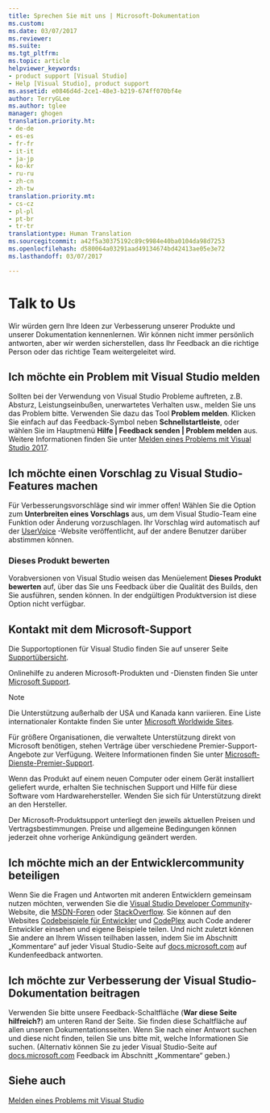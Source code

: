 ```yaml
---
title: Sprechen Sie mit uns | Microsoft-Dokumentation
ms.custom: 
ms.date: 03/07/2017
ms.reviewer: 
ms.suite: 
ms.tgt_pltfrm: 
ms.topic: article
helpviewer_keywords:
- product support [Visual Studio]
- Help [Visual Studio], product support
ms.assetid: e0846d4d-2ce1-48e3-b219-674ff070bf4e
author: TerryGLee
ms.author: tglee
manager: ghogen
translation.priority.ht:
- de-de
- es-es
- fr-fr
- it-it
- ja-jp
- ko-kr
- ru-ru
- zh-cn
- zh-tw
translation.priority.mt:
- cs-cz
- pl-pl
- pt-br
- tr-tr
translationtype: Human Translation
ms.sourcegitcommit: a42f5a30375192c89c9984e40ba0104da98d7253
ms.openlocfilehash: d580064a03291aad49134674bd42413ae05e3e72
ms.lasthandoff: 03/07/2017

---
```

# <a name="talk-to-us"></a>Talk to Us
Wir würden gern Ihre Ideen zur Verbesserung unserer Produkte und unserer Dokumentation kennenlernen. Wir können nicht immer persönlich antworten, aber wir werden sicherstellen, dass Ihr Feedback an die richtige Person oder das richtige Team weitergeleitet wird.  

## <a name="i-want-to-report-a-problem-with-visual-studio"></a>Ich möchte ein Problem mit Visual Studio melden  
 Sollten bei der Verwendung von Visual Studio Probleme auftreten, z.B. Absturz, Leistungseinbußen, unerwartetes Verhalten usw., melden Sie uns das Problem bitte. Verwenden Sie dazu das Tool **Problem melden**. Klicken Sie einfach auf das Feedback-Symbol neben **Schnellstartleiste**, oder wählen Sie im Hauptmenü **Hilfe &#124; Feedback senden &#124; Problem melden** aus. Weitere Informationen finden Sie unter [Melden eines Problems mit Visual Studio 2017](how-to-report-a-problem-with-visual-studio-2017.md).  

## <a name="i-want-to-make-a-suggestion-about-visual-studio-features"></a>Ich möchte einen Vorschlag zu Visual Studio-Features machen  
 Für Verbesserungsvorschläge sind wir immer offen! Wählen Sie die Option zum **Unterbreiten eines Vorschlags** aus, um dem Visual Studio-Team eine Funktion oder Änderung vorzuschlagen. Ihr Vorschlag wird automatisch auf der [UserVoice](https://visualstudio.uservoice.com) -Website veröffentlicht, auf der andere Benutzer darüber abstimmen können.  

### <a name="rate-this-product"></a>Dieses Produkt bewerten  
 Vorabversionen von Visual Studio weisen das Menüelement **Dieses Produkt bewerten** auf, über das Sie uns Feedback über die Qualität des Builds, den Sie ausführen, senden können. In der endgültigen Produktversion ist diese Option nicht verfügbar.  

## <a name="i-want-to-contact-microsoft-support"></a>Kontakt mit dem Microsoft-Support  
Die Supportoptionen für Visual Studio finden Sie auf unserer Seite [Supportübersicht](https://www.visualstudio.com/vs/support/).

Onlinehilfe zu anderen Microsoft-Produkten und -Diensten finden Sie unter [Microsoft Support](http://go.microsoft.com/fwlink/?LinkID=99019).

> [!NOTE]
> Die Unterstützung außerhalb der USA und Kanada kann variieren. Eine Liste internationaler Kontakte finden Sie unter [Microsoft Worldwide Sites](http://www.microsoft.com/worldwide/).  

Für größere Organisationen, die verwaltete Unterstützung direkt von Microsoft benötigen, stehen Verträge über verschiedene Premier-Support-Angebote zur Verfügung. Weitere Informationen finden Sie unter [Microsoft-Dienste-Premier-Support](http://go.microsoft.com/fwlink/?LinkId=258223).  

Wenn das Produkt auf einem neuen Computer oder einem Gerät installiert geliefert wurde, erhalten Sie technischen Support und Hilfe für diese Software vom Hardwarehersteller. Wenden Sie sich für Unterstützung direkt an den Hersteller.  

Der Microsoft-Produktsupport unterliegt den jeweils aktuellen Preisen und Vertragsbestimmungen. Preise und allgemeine Bedingungen können jederzeit ohne vorherige Ankündigung geändert werden.  

## <a name="i-want-to-get-involved-in-the-developer-community"></a>Ich möchte mich an der Entwicklercommunity beteiligen  
 Wenn Sie die Fragen und Antworten mit anderen Entwicklern gemeinsam nutzen möchten, verwenden Sie die [Visual Studio Developer Community](https://developercommunity.visualstudio.com/index.html)-Website, die [MSDN-Foren](http://social.msdn.microsoft.com/Forums/home) oder [StackOverflow](http://stackoverflow.com/). Sie können auf den Websites [Codebeispiele für Entwickler](http://code.msdn.microsoft.com/) und [CodePlex](http://www.codeplex.com/) auch Code anderer Entwickler einsehen und eigene Beispiele teilen. Und nicht zuletzt können Sie andere an Ihrem Wissen teilhaben lassen, indem Sie im Abschnitt „Kommentare“ auf jeder Visual Studio-Seite auf [docs.microsoft.com](https://docs.microsoft.com/visualstudio/) auf Kundenfeedback antworten.

## <a name="i-want-to-help-improve-the-visual-studio-documentation"></a>Ich möchte zur Verbesserung der Visual Studio-Dokumentation beitragen  
  Verwenden Sie bitte unsere Feedback-Schaltfläche (**War diese Seite hilfreich?**) am unteren Rand der Seite. Sie finden diese Schaltfläche auf allen unseren Dokumentationsseiten. Wenn Sie nach einer Antwort suchen und diese nicht finden, teilen Sie uns bitte mit, welche Informationen Sie suchen. (Alternativ können Sie zu jeder Visual Studio-Seite auf [docs.microsoft.com](https://docs.microsoft.com/visualstudio/) Feedback im Abschnitt „Kommentare“ geben.)

## <a name="see-also"></a>Siehe auch  
 [Melden eines Problems mit Visual Studio](how-to-report-a-problem-with-visual-studio-2017.md)

